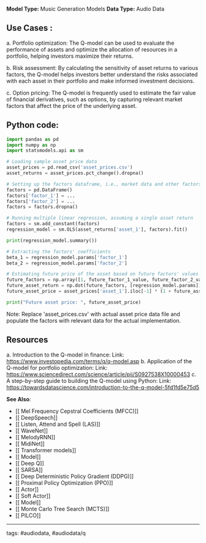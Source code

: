 **Model Type:**  Music Generation Models
**Data Type:**  Audio Data

## Use Cases :

a. Portfolio optimization: The Q-model can be used to evaluate the performance of assets and optimize the allocation of resources in a portfolio, helping investors maximize their returns.

b. Risk assessment: By calculating the sensitivity of asset returns to various factors, the Q-model helps investors better understand the risks associated with each asset in their portfolio and make informed investment decisions.

c. Option pricing: The Q-model is frequently used to estimate the fair value of financial derivatives, such as options, by capturing relevant market factors that affect the price of the underlying asset.


## Python code: 

```python
import pandas as pd
import numpy as np
import statsmodels.api as sm

# Loading sample asset price data
asset_prices = pd.read_csv('asset_prices.csv')
asset_returns = asset_prices.pct_change().dropna()

# Setting up the factors dataframe, i.e., market data and other factors that may influence the asset returns
factors = pd.DataFrame()
factors['factor_1'] = ...
factors['factor_2'] = ...
factors = factors.dropna()

# Running multiple linear regression, assuming a single asset return
factors = sm.add_constant(factors)
regression_model = sm.OLS(asset_returns['asset_1'], factors).fit()

print(regression_model.summary())

# Extracting the factors' coefficients
beta_1 = regression_model.params['factor_1']
beta_2 = regression_model.params['factor_2']

# Estimating future price of the asset based on future factors' values
future_factors = np.array([1, future_factor_1_value, future_factor_2_value]).reshape(1, -1)
future_asset_return = np.dot(future_factors, [regression_model.params])
future_asset_price = asset_prices['asset_1'].iloc[-1] * (1 + future_asset_return)

print("Future asset price: ", future_asset_price)
```

Note: Replace 'asset_prices.csv' with actual asset price data file and populate the factors with relevant data for the actual implementation.


## Resources

a. Introduction to the Q-model in finance:
Link: https://www.investopedia.com/terms/q/q-model.asp
b. Application of the Q-model for portfolio optimization:
Link: https://www.sciencedirect.com/science/article/pii/S0927538X10000453
c. A step-by-step guide to building the Q-model using Python:
Link: https://towardsdatascience.com/introduction-to-the-q-model-5fd1fd5e75d5

**See Also**:

- [[ Mel Frequency Cepstral Coefficients (MFCC)]]
- [[ DeepSpeech]]
- [[ Listen, Attend and Spell (LAS)]]
- [[ WaveNet]]
- [[ MelodyRNN]]
- [[ MidiNet]]
- [[ Transformer models]]
- [[ Model]]
- [[ Deep Q]]
- [[ SARSA]]
- [[ Deep Deterministic Policy Gradient (DDPG)]]
- [[ Proximal Policy Optimization (PPO)]]
- [[ Actor]]
- [[ Soft Actor]]
- [[ Model]]
- [[ Monte Carlo Tree Search (MCTS)]]
- [[ PILCO]]

---
tags: #audiodata, #audiodata/q
